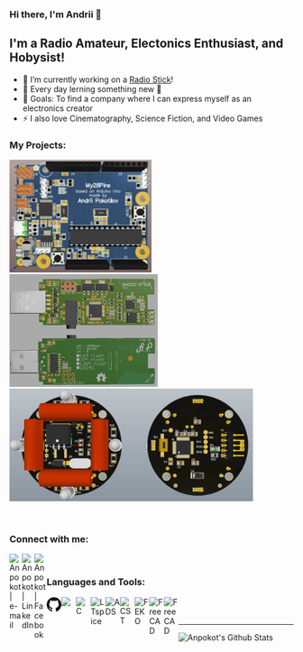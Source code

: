 ### Hi there, I'm Andrii 👋

## I'm a Radio Amateur, Electonics Enthusiast, and Hobysist!
- 🔭 I’m currently working on a [Radio Stick][usbstick]!
- 🌱 Every day lerning something new 🤣
- 🥅 Goals: To find a company where I can express myself as an electronics creator
- ⚡ I also love Cinematography, Science Fiction, and Video Games

### My Projects:

[<img  height="200px" src="https://github.com/Anpokot/My28Pins/raw/master/My28Pins3D.PNG" />][My28Pins]
[<img  height="200px" src="https://github.com/Anpokot/USB-Wi-Fi-Radio/raw/master/board.png" />][usbstick]
[<img  height="200px" src="https://github.com/Anpokot/RGB_Glitter_Lamp/raw/master/logo1.jpg" />][Glitter] 

<br />

### Connect with me:

[<img align="left" alt="Anpokot | e-mail" width="22px" src="https://cdn.jsdelivr.net/npm/simple-icons@3.4.0/icons/mail-dot-ru.svg" />][email]
[<img align="left" alt="Anpokot | LinkedIn" width="22px" src="https://cdn.jsdelivr.net/npm/simple-icons@v3/icons/linkedin.svg" />][linkedin]
[<img align="left" alt="Anpokot | Facebook" width="22px" src="https://cdn.jsdelivr.net/npm/simple-icons@3.4.0/icons/facebook.svg" />][facebook]

<br />

### Languages and Tools:

[<img align="left" alt="GitHub" width="26px" src="https://raw.githubusercontent.com/github/explore/78df643247d429f6cc873026c0622819ad797942/topics/github/github.png" />][github]
[<img align="left" width="26px" src="https://cdn.jsdelivr.net/npm/simple-icons@3.4.0/icons/altiumdesigner.svg" />][github]
[<img align="left" alt="C" width="26px" src="https://cdn.jsdelivr.net/npm/simple-icons@3.4.0/icons/c.svg" />][github]
[<img align="left" alt="LTspice" width="26px" src="https://pbs.twimg.com/profile_images/839168408490913792/ukNPeWwa_400x400.jpg" />][github]
[<img align="left" alt="ADS" width="26px" src="https://www.softwares2u.com/wp-content/uploads/2018/09/Download-ADVANCED-DESIGN-SYSTEM-ADS-Free-latest-1.jpg" />][github]
[<img align="left" alt="CST" width="26px" src="https://downloadly.ir/wp-content/uploads/2019/12/CST-STUDIO-SUITE.png" />][github]
[<img align="left" alt="FEKO" width="26px" src="https://img.informer.com/icons/png/128/3499/3499617.png" />][github]
[<img align="left" alt="FreeCAD" width="26px" src="https://upload.wikimedia.org/wikipedia/commons/thumb/f/f7/FreeCAD-logo.svg/1024px-FreeCAD-logo.svg.png" />][github]
[<img align="left" alt="FreeCAD" width="26px" src="https://i0.pngocean.com/files/378/830/339/mathcad-logo-computer-software-computer-program-computer-icons-thanks-for-watching-thumb.jpg" />][github]

<br />
<br />

---

<img align="left" alt="Anpokot's Github Stats" src="https://github-readme-stats.vercel.app/api?username=Anpokot&show_icons=true&hide_border=true" />

[My28Pins]: https://github.com/Anpokot/My28Pins
[Glitter]: https://github.com/Anpokot/RGB_Glitter_Lamp
[usbstick]: https://github.com/Anpokot/USB-Wi-Fi-Radio
[github]: https://github.com/Anpokot
[linkedin]: https://www.linkedin.com/in/andrii-pokotilov
[facebook]: https://www.facebook.com/anpokot
[email]: mailto:anpokot@ukr.net
